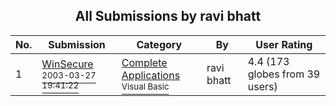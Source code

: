 ﻿<div align="center">

## All Submissions by ravi bhatt

</div>

No.  | Submission | Category | By   | User Rating
---- | ---------- | -------- | ---- | -----------
1 | [WinSecure<br /><sup>2003-03-27 19:41:22</sup>](https://github.com/Planet-Source-Code/ravi-bhatt-winsecure__1-44396) | [Complete Applications<br /><sup>Visual Basic</sup>](../ByCategory/complete-applications__1-27.md) | ravi bhatt | 4.4 (173 globes from 39 users)
